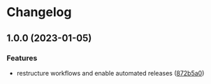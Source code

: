 # Changelog

## 1.0.0 (2023-01-05)


### Features

* restructure workflows and enable automated releases ([872b5a0](https://github.com/rolehippie/volume/commit/872b5a0d26537b7fce63d020987bcc79aecab5ea))
